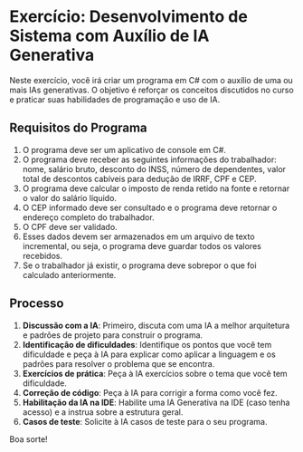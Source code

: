 # Exercício: Desenvolvimento de Sistema com Auxílio de IA Generativa

Neste exercício, você irá criar um programa em C# com o auxílio de uma ou mais IAs generativas. O objetivo é reforçar os conceitos discutidos no curso e praticar suas habilidades de programação e uso de IA.

## Requisitos do Programa

1. O programa deve ser um aplicativo de console em C#.
2. O programa deve receber as seguintes informações do trabalhador: nome, salário bruto, desconto do INSS, número de dependentes, valor total de descontos cabíveis para dedução de IRRF, CPF e CEP.
3. O programa deve calcular o imposto de renda retido na fonte e retornar o valor do salário líquido.
4. O CEP informado deve ser consultado e o programa deve retornar o endereço completo do trabalhador.
5. O CPF deve ser validado.
6. Esses dados devem ser armazenados em um arquivo de texto incremental, ou seja, o programa deve guardar todos os valores recebidos.
7. Se o trabalhador já existir, o programa deve sobrepor o que foi calculado anteriormente.

## Processo

1. **Discussão com a IA**: Primeiro, discuta com uma IA a melhor arquitetura e padrões de projeto para construir o programa.
2. **Identificação de dificuldades**: Identifique os pontos que você tem dificuldade e peça à IA para explicar como aplicar a linguagem e os padrões para resolver o problema que se encontra.
3. **Exercícios de prática**: Peça à IA exercícios sobre o tema que você tem dificuldade.
4. **Correção de código**: Peça à IA para corrigir a forma como você fez.
5. **Habilitação da IA na IDE**: Habilite uma IA Generativa na IDE (caso tenha acesso) e a instrua sobre a estrutura geral.
6. **Casos de teste**: Solicite à IA casos de teste para o seu programa.

Boa sorte!
